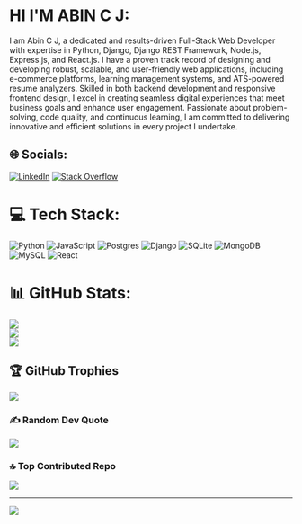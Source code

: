 # HI I'M ABIN C J:
I am Abin C J, a dedicated and results-driven Full-Stack Web Developer with expertise in Python, Django, Django REST Framework, Node.js, Express.js, and React.js. I have a proven track record of designing and developing robust, scalable, and user-friendly web applications, including e-commerce platforms, learning management systems, and ATS-powered resume analyzers. Skilled in both backend development and responsive frontend design, I excel in creating seamless digital experiences that meet business goals and enhance user engagement. Passionate about problem-solving, code quality, and continuous learning, I am committed to delivering innovative and efficient solutions in every project I undertake.

## 🌐 Socials:
[![LinkedIn](https://img.shields.io/badge/LinkedIn-%230077B5.svg?logo=linkedin&logoColor=white)](https://linkedin.com/in/abin-c-joseph-508261260) 
[![Stack Overflow](https://img.shields.io/badge/-Stackoverflow-FE7A16?logo=stack-overflow&logoColor=white)](https://stackoverflow.com/users/23769242/abin-c-joseph)

# 💻 Tech Stack:
![Python](https://img.shields.io/badge/python-3670A0?style=for-the-badge&logo=python&logoColor=ffdd54) 
![JavaScript](https://img.shields.io/badge/javascript-%23323330.svg?style=for-the-badge&logo=javascript&logoColor=%23F7DF1E) 
![Postgres](https://img.shields.io/badge/postgres-%23316192.svg?style=for-the-badge&logo=postgresql&logoColor=white) 
![Django](https://img.shields.io/badge/django-%23092E20.svg?style=for-the-badge&logo=django&logoColor=white) 
![SQLite](https://img.shields.io/badge/sqlite-%2307405e.svg?style=for-the-badge&logo=sqlite&logoColor=white) 
![MongoDB](https://img.shields.io/badge/MongoDB-%234ea94b.svg?style=for-the-badge&logo=mongodb&logoColor=white) 
![MySQL](https://img.shields.io/badge/mysql-4479A1.svg?style=for-the-badge&logo=mysql&logoColor=white)
![React](https://img.shields.io/badge/React-%2320232a.svg?style=for-the-badge&logo=react&logoColor=%2361DAFB)

# 📊 GitHub Stats:
![](https://github-readme-stats.vercel.app/api?username=Abincjoseph20&theme=dark&hide_border=false&include_all_commits=false&count_private=false)<br/>
![](https://github-readme-streak-stats.herokuapp.com/?user=Abincjoseph20&theme=dark&hide_border=false)<br/>
![](https://github-readme-stats.vercel.app/api/top-langs/?username=Abincjoseph20&theme=dark&hide_border=false&include_all_commits=false&count_private=false&layout=compact)

## 🏆 GitHub Trophies
![](https://github-profile-trophy.vercel.app/?username=Abincjoseph20&theme=rose_pine&no-frame=true&no-bg=false&margin-w=4)

### ✍️ Random Dev Quote
![](https://quotes-github-readme.vercel.app/api?type=horizontal&theme=radical)

### 🔝 Top Contributed Repo
![](https://github-contributor-stats.vercel.app/api?username=Abincjoseph20&limit=5&theme=dark&combine_all_yearly_contributions=true)

---
[![](https://visitcount.itsvg.in/api?id=Abincjoseph20&icon=8&color=10)](https://visitcount.itsvg.in)

<!-- Proudly created with GPRM ( https://gprm.itsvg.in ) -->

